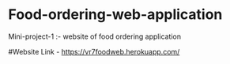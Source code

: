 # Food-ordering-web-application
Mini-project-1 :- website of food ordering application

#Website Link -  https://vr7foodweb.herokuapp.com/
